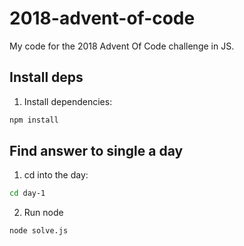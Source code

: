 # 2018-advent-of-code

My code for the 2018 Advent Of Code challenge in JS.

## Install deps

  1. Install dependencies:
  ```javascript
  npm install
  ```

## Find answer to single a day

  1. cd into the day:
  ```bash
  cd day-1
  ```

  2. Run node
  ```bash
  node solve.js
  ```


